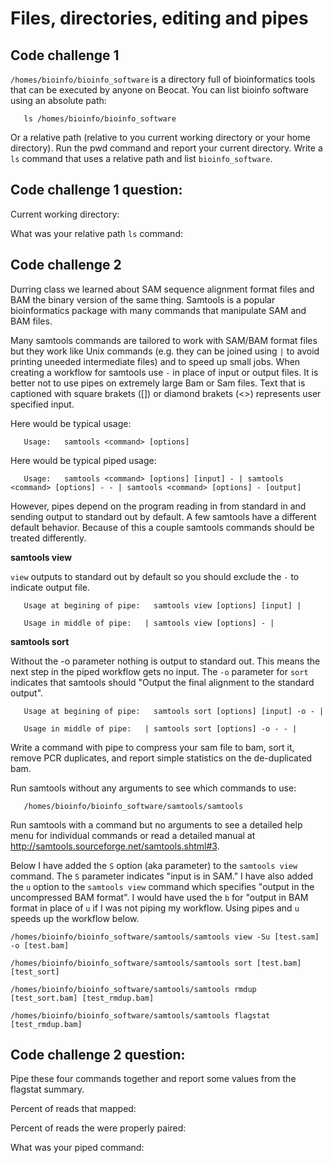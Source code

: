 Files, directories, editing and pipes
=====================================

## Code challenge 1

`/homes/bioinfo/bioinfo_software` is a directory full of bioinformatics tools that can be executed by anyone on Beocat. You can list bioinfo software using an absolute path:

       ls /homes/bioinfo/bioinfo_software

Or a relative path (relative to you current working directory or your home directory). Run the pwd command and report your current directory. Write a `ls` command that uses a relative path and list `bioinfo_software`.

## Code challenge 1 question:

Current working directory:

What was your relative path `ls` command:

## Code challenge 2

Durring class we learned about SAM sequence alignment format files and BAM the binary version of the same thing. Samtools is a popular bioinformatics package with many commands that manipulate SAM and BAM files.

Many samtools commands are tailored to work with SAM/BAM format files but they work like Unix commands (e.g. they can be joined using `|` to avoid printing uneeded intermediate files) and to speed up small jobs. When creating a workflow for samtools use `-` in place of input or output files. It is better not to use pipes on extremely large Bam or Sam files. Text that is captioned with square brakets ([]) or diamond brakets (<>) represents user specified input.

Here would be typical usage:

       Usage:   samtools <command> [options]
       
Here would be typical piped usage:

       Usage:   samtools <command> [options] [input] - | samtools <command> [options] - - | samtools <command> [options] - [output]

However, pipes depend on the program reading in from standard in and sending output to standard out by default. A few samtools have a different default behavior. Because of this a couple samtools commands should be treated differently.

**samtools view**

`view` outputs to standard out by default so you should exclude the `-` to indicate output file.

       Usage at begining of pipe:   samtools view [options] [input] |
       
       Usage in middle of pipe:   | samtools view [options] - |
       
       
**samtools sort**

Without the -o parameter nothing is output to standard out. This means the next step in the piped workflow gets no input. The `-o` parameter for `sort` indicates that samtools should "Output the final alignment to the standard output".

       Usage at begining of pipe:   samtools sort [options] [input] -o - |
       
       Usage in middle of pipe:   | samtools sort [options] -o - - |

Write a command with pipe to compress your sam file to bam, sort it, remove PCR duplicates, and report simple statistics on the de-duplicated bam.

Run samtools without any arguments to see which commands to use:

       /homes/bioinfo/bioinfo_software/samtools/samtools 
       
Run samtools with a command but no arguments to see a detailed help menu for individual commands or read a detailed manual at http://samtools.sourceforge.net/samtools.shtml#3. 

Below I have added the `S` option (aka parameter) to the `samtools view` command. The `S` parameter indicates "input is in SAM." I have also added the `u` option to the `samtools view` command which specifies "output in the uncompressed BAM format". I would have used the `b` for "output in BAM format in place of `u` if I was not piping my workflow. Using pipes and `u` speeds up the workflow below.

```
/homes/bioinfo/bioinfo_software/samtools/samtools view -Su [test.sam] -o [test.bam] 

/homes/bioinfo/bioinfo_software/samtools/samtools sort [test.bam] [test_sort]

/homes/bioinfo/bioinfo_software/samtools/samtools rmdup [test_sort.bam] [test_rmdup.bam]

/homes/bioinfo/bioinfo_software/samtools/samtools flagstat [test_rmdup.bam]
```
## Code challenge 2 question:

Pipe these four commands together and report some values from the flagstat summary.

Percent of reads that mapped: 

Percent of reads the were properly paired: 

What was your piped command: 
